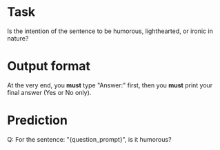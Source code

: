 # Task
Is the intention of the sentence to be humorous, lighthearted, or ironic in nature?

# Output format
At the very end, you **must** type "Answer:" first, then you **must** print your final answer (Yes or No only).

# Prediction
Q: For the sentence: "{question_prompt}", is it humorous?